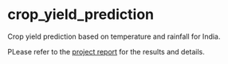 # crop_yield_prediction
Crop yield prediction based on temperature and rainfall for India.

PLease refer to the [project report](https://github.com/jiteshpabla/crop_yield_prediction/blob/master/Open%20Data%20Project%20Report.pdf) for the results and details.
